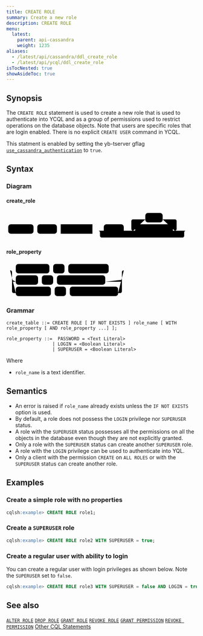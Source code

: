 ```yaml
---
title: CREATE ROLE
summary: Create a new role
description: CREATE ROLE
menu:
  latest:
    parent: api-cassandra
    weight: 1235
aliases:
  - /latest/api/cassandra/ddl_create_role
  - /latest/api/ycql/ddl_create_role
isTocNested: true
showAsideToc: true
---
```


## Synopsis

The `CREATE ROLE` statement is used to create a new role that is used to authenticate into YCQL and as a group of permissions used to restrict operations on the database objects. Note that users are specific roles that are login enabled. There is no explicit `CREATE USER` command in YCQL.

This statment is enabled by setting the yb-tserver gflag [`use_cassandra_authentication`](../../../admin/yb-tserver/#config-flags) to `true`.

## Syntax

### Diagram

#### create_role

<svg class="rrdiagram" version="1.1" xmlns:xlink="http://www.w3.org/1999/xlink" xmlns="http://www.w3.org/2000/svg" width="486" height="80" viewbox="0 0 486 80"><path class="connector" d="M0 52h5m67 0h10m52 0h10m84 0h30m53 0h30m-5 0q-5 0-5-5v-20q0-5 5-5h32m46 0h32q5 0 5 5v20q0 5-5 5m-5 0h40m-238 0q5 0 5 5v8q0 5 5 5h213q5 0 5-5v-8q0-5 5-5m5 0h5"/><rect class="literal" x="5" y="35" width="67" height="25" rx="7"/><text class="text" x="15" y="52">CREATE</text><rect class="literal" x="82" y="35" width="52" height="25" rx="7"/><text class="text" x="92" y="52">ROLE</text><a xlink:href="../grammar_diagrams#role-name"><rect class="rule" x="144" y="35" width="84" height="25"/><text class="text" x="154" y="52">role_name</text></a><rect class="literal" x="258" y="35" width="53" height="25" rx="7"/><text class="text" x="268" y="52">WITH</text><rect class="literal" x="368" y="5" width="46" height="25" rx="7"/><text class="text" x="378" y="22">AND</text><a xlink:href="../grammar_diagrams#role-property"><rect class="rule" x="341" y="35" width="100" height="25"/><text class="text" x="351" y="52">role_property</text></a></svg>

#### role_property

<svg class="rrdiagram" version="1.1" xmlns:xlink="http://www.w3.org/1999/xlink" xmlns="http://www.w3.org/2000/svg" width="321" height="95" viewbox="0 0 321 95"><path class="connector" d="M0 22h25m89 0h10m30 0h10m107 0h45m-301 25q0 5 5 5h5m59 0h10m30 0h10m128 0h39q5 0 5-5m-296-25q5 0 5 5v50q0 5 5 5h5m93 0h10m30 0h10m128 0h5q5 0 5-5v-50q0-5 5-5m5 0h5"/><rect class="literal" x="25" y="5" width="89" height="25" rx="7"/><text class="text" x="35" y="22">PASSWORD</text><rect class="literal" x="124" y="5" width="30" height="25" rx="7"/><text class="text" x="134" y="22">=</text><rect class="literal" x="164" y="5" width="107" height="25" rx="7"/><text class="text" x="174" y="22">&lt;Text Literal&gt;</text><rect class="literal" x="25" y="35" width="59" height="25" rx="7"/><text class="text" x="35" y="52">LOGIN</text><rect class="literal" x="94" y="35" width="30" height="25" rx="7"/><text class="text" x="104" y="52">=</text><rect class="literal" x="134" y="35" width="128" height="25" rx="7"/><text class="text" x="144" y="52">&lt;Boolean Literal&gt;</text><rect class="literal" x="25" y="65" width="93" height="25" rx="7"/><text class="text" x="35" y="82">SUPERUSER</text><rect class="literal" x="128" y="65" width="30" height="25" rx="7"/><text class="text" x="138" y="82">=</text><rect class="literal" x="168" y="65" width="128" height="25" rx="7"/><text class="text" x="178" y="82">&lt;Boolean Literal&gt;</text></svg>

### Grammar

```
create_table ::= CREATE ROLE [ IF NOT EXISTS ] role_name [ WITH role_property [ AND role_property ...] ];

role_property ::=  PASSWORD = <Text Literal>
                 | LOGIN = <Boolean Literal>
                 | SUPERUSER = <Boolean Literal>
```

Where
- `role_name` is a text identifier.

## Semantics
- An error is raised if `role_name` already exists unless the `IF NOT EXISTS` option is used.
- By default, a role does not possess the `LOGIN` privilege nor `SUPERUSER` status.
- A role with the `SUPERUSER` status possesses all the permissions on all the objects in the database even though they are not explicitly granted.
- Only a role with the `SUPERUSER` status can create another `SUPERUSER` role.
- A role with the `LOGIN` privilege can be used to authenticate into YQL.
- Only a client with the permission `CREATE` on `ALL ROLES` or with the `SUPERUSER` status can create another role.

## Examples

### Create a simple role with no properties

```sql
cqlsh:example> CREATE ROLE role1;
```

### Create a `SUPERUSER` role

```sql
cqlsh:example> CREATE ROLE role2 WITH SUPERUSER = true;
```

### Create a regular user with ability to login

You can create a regular user with login privileges as shown below. Note the `SUPERUSER` set to `false`.

```sql
cqlsh:example> CREATE ROLE role3 WITH SUPERUSER = false AND LOGIN = true AND PASSWORD = 'aid8134'
```

## See also

[`ALTER ROLE`](../ddl_alter_role)
[`DROP ROLE`](../ddl_drop_role)
[`GRANT ROLE`](../ddl_grant_role)
[`REVOKE ROLE`](../ddl_revoke_role)
[`GRANT PERMISSION`](../ddl_grant_permission)
[`REVOKE PERMISSION`](../ddl_revoke_permission)
[Other CQL Statements](..)
